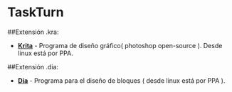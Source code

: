 # TaskTurn

##Extensión .kra:
- __[Krita](https://krita.org/es/)__ - Programa de diseño gráfico( photoshop open-source ). Desde linux está por PPA.

##Extensión .dia:
- __[Dia](http://dia-installer.de/)__ - Programa para el diseño de bloques ( desde linux está por PPA ).